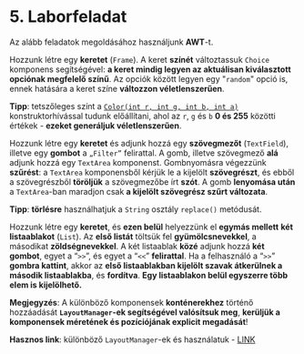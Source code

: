 # 5. Laborfeladat

Az alább feladatok megoldásához használjunk **AWT**-t.

Hozzunk létre egy **keretet** (`Frame`). A keret **színét** változtassuk `Choice` komponens segítségével: **a keret mindig legyen az aktuálisan kiválasztott opciónak megfelelő színű**. Az opciók között legyen egy "`random`" opció is, ennek hatására a keret színe **változzon véletlenszerűen**.

**Tipp**:
tetszőleges színt a [`Color(int r, int g, int b, int a)`](https://docs.oracle.com/javase/7/docs/api/java/awt/Color.html#Color(int,%20int,%20int,%20int)) konstruktorhívással tudunk előállítani, ahol az `r`, `g` és `b` **0 és 255** közötti értékek - **ezeket generáljuk véletlenszerűen**.

Hozzunk létre egy **keretet** és adjunk hozzá egy **szövegmezőt** (`TextField`), illetve egy **gombot** a `„Filter”` felirattal. A gomb, illetve szövegmező **alá** adjunk hozzá egy `TextArea` komponenst. Gombnyomásra végezzünk **szűrést**: a `TextArea` komponensből kérjük le a kijelölt **szövegrészt**, és ebből a szövegrészből **töröljük** a szövegmezőbe írt **szót**. A gomb **lenyomása után** a `TextArea`-ban maradjon csak **a kijelölt szövegrész szűrt változata**.

**Tipp**: **törlésre** használhatjuk a `String` osztály `replace()` metódusát.

Hozzunk létre egy **keretet**, és **ezen belül** helyezzünk el **egymás mellett** **két listaablakot** (`List`). Az **első listát** töltsük fel **gyümölcsnevekkel**, a másodikat **zöldségnevekkel**. A két listaablak **közé** adjunk hozzá **két gombot**, egyet a “`>>`”, és egyet a “`<<`” **felirattal**. Ha a felhasználó a “`>>`” **gombra kattint**, akkor az **első listaablakban kijelölt szavak átkerülnek a második listaablakba**, és **fordítva**. **Egy listaablakon belül egyszerre több elem is kijelölhető.**

**Megjegyzés**: A különböző komponensek **konténerekhez** történő hozzáadását **`LayoutManager`-ek segítségével valósítsuk meg**, **kerüljük a komponensek méretének és pozíciójának explicit megadását**!

**Hasznos link**: különböző `LayoutManager`-ek és használatuk - [LINK](https://docs.oracle.com/javase/tutorial/uiswing/layout/visual.html)